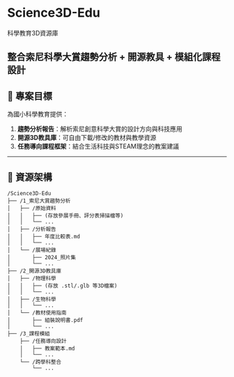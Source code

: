 # Science3D-Edu
科學教育3D資源庫

整合索尼科學大賞趨勢分析 + 開源教具 + 模組化課程設計  
---
## :bookmark_tabs: 專案目標
為國小科學教育提供：
1. **趨勢分析報告**：解析索尼創意科學大賞的設計方向與科技應用  
2. **開源3D教具庫**：可自由下載/修改的教材與教學資源
3. **任務導向課程框架**：結合生活科技與STEAM理念的教案建議  
---

## :file_folder: 資源架構
```plaintext
/Science3D-Edu
├── /1_索尼大賞趨勢分析  
│   ├── /原始資料  
│   │   ├── (存放參展手冊、評分表掃描檔等)  
│   │   └── ...  
│   ├── /分析報告  
│   │   ├── 年度比較表.md  
│   │   └── ...  
│   └── /展場紀錄  
│       ├── 2024_照片集  
│       └── ...  
├── /2_開源3D教具庫  
│   ├── /物理科學  
│   │   ├── (存放 .stl/.glb 等3D檔案)  
│   │   └── ...  
│   ├── /生物科學  
│   │   └── ...  
│   └── /教材使用指南  
│       ├── 組裝說明書.pdf  
│       └── ...  
├── /3_課程模組  
    ├── /任務導向設計  
    │   ├── 教案範本.md  
    │   └── ...  
    └── /跨學科整合  
        └── ...  
